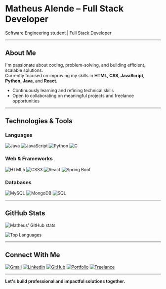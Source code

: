 # Matheus Alende – Full Stack Developer

Software Engineering student | Full Stack Developer

---

## About Me

I'm passionate about coding, problem-solving, and building efficient, scalable solutions.  
Currently focused on improving my skills in **HTML, CSS, JavaScript, Python, Java**, and **React**.  

- Continuously learning and refining technical skills  
- Open to collaborating on meaningful projects and freelance opportunities

---

## Technologies & Tools

### Languages
![Java](https://cdn.jsdelivr.net/gh/devicons/devicon/icons/java/java-original.svg) 
![JavaScript](https://cdn.jsdelivr.net/gh/devicons/devicon/icons/javascript/javascript-original.svg) 
![Python](https://cdn.jsdelivr.net/gh/devicons/devicon/icons/python/python-original.svg) 
![C](https://cdn.jsdelivr.net/gh/devicons/devicon/icons/c/c-original.svg) 

### Web & Frameworks
![HTML5](https://cdn.jsdelivr.net/gh/devicons/devicon/icons/html5/html5-original.svg) 
![CSS3](https://cdn.jsdelivr.net/gh/devicons/devicon/icons/css3/css3-original.svg) 
![React](https://cdn.jsdelivr.net/gh/devicons/devicon/icons/react/react-original.svg)
![Spring Boot](https://cdn.jsdelivr.net/gh/devicons/devicon/icons/spring/spring-original.svg) 

### Databases
![MySQL](https://cdn.jsdelivr.net/gh/devicons/devicon/icons/mysql/mysql-original.svg) 
![MongoDB](https://cdn.jsdelivr.net/gh/devicons/devicon/icons/mongodb/mongodb-original.svg) 
![SQL](https://img.shields.io/badge/SQL-4479A1?style=flat&logo=sqlite&logoColor=white)

---

## GitHub Stats

![Matheus' GitHub stats](https://github-readme-stats.vercel.app/api?username=Mathyess&theme=dark&count_private=true&show_icons=true)

![Top Languages](https://github-readme-stats.vercel.app/api/top-langs/?username=Mathyess&theme=dark&layout=compact)

---

## Connect With Me

[![Gmail](https://img.shields.io/badge/Gmail-D14836?style=for-the-badge&logo=gmail&logoColor=white)](mailto:Matheuzoapires@gmail.com)
[![LinkedIn](https://img.shields.io/badge/LinkedIn-%230077B5.svg?style=for-the-badge&logo=linkedin&logoColor=white)](https://www.linkedin.com/in/matheus-alende-26384a278)
[![GitHub](https://img.shields.io/badge/GitHub-%23181717?style=for-the-badge&logo=github&logoColor=white)](https://github.com/Mathyess)
[![Portfolio](https://img.shields.io/badge/Portfolio-0a0a0a?style=for-the-badge&logo=vercel&logoColor=white)](https://portfolio-fawn-mu-87.vercel.app/)
[![Freelance](https://img.shields.io/badge/Moozv.com-4C42FF?style=for-the-badge&logo=Google-Chrome&logoColor=white)](https://moozv.com)

---

**Let's build professional and impactful solutions together.**
